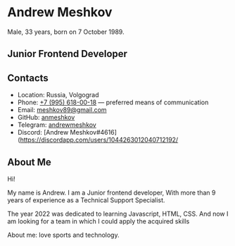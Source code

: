 # Andrew Meshkov

Male, 33 years, born on 7 October 1989.

## Junior Frontend Developer

## Contacts
- Location: Russia, Volgograd
- Phone: [+7 (995) 618-00-18](tel:+79956180018) — preferred means of communication
- Email:  [meshkov89@gmail.com](mailto:meshkov89@gmail.com)
- GitHub:  [anmeshkov](https://github.com/anmeshkov)
- Telegram: [andrewmeshkov](https://t.me/andrewmeshkov)
- Discord: [Andrew Meshkov#4616](https://discordapp.com/users/1044263012040712192/

## About Me
Hi!

My name is Andrew. I am a Junior frontend developer,
With more than 9 years of experience as a Technical Support Specialist. 

The year 2022 was dedicated to learning Javascript, HTML, CSS. And now I am looking for a team in which I could apply the acquired skills

About me: love sports and technology.